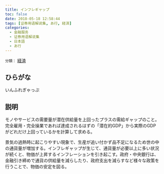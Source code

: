 ```yaml
---
title: インフレギャップ
toc: false
date: 2018-05-18 12:58:44
tags: [证券用语解说集, あ行, 経済]
categories:
  - 金融服务
  - 证券用语解说集
  - 日本語
  - あ行
---
```


`分類：` [経済](/tags/経済/)

## ひらがな

いんふれぎゃっぷ

## 説明

モノやサービスの需要量が潜在供給量を上回ったプラスの需給ギャップのこと。完全雇用・完全操業であれば達成されるはずの「潜在的GDP」から実際のGDPがどれだけ上回っているかを計算して求める。

景気の過熱時に起こりやすい現象で、生産が追い付かず品不足になるため世の中の通貨量が増加する。インフレギャップが生じて、通貨量が必要以上に多い状況が続くと、物価が上昇するインフレーションを引き起こす。政府・中央銀行は、金融引き締めで通貨の供給量を減らしたり、政府支出を減らすなど様々な政策を行うことで、物価の安定を図る。

